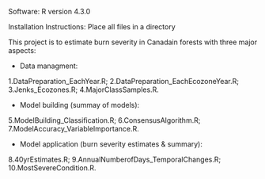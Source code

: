 Software: R version 4.3.0

Installation Instructions: Place all files in a directory

This project is to estimate burn severity in Canadain forests with three major aspects:

- Data managment:

1.DataPreparation_EachYear.R;
2.DataPreparation_EachEcozoneYear.R;
3.Jenks_Ecozones.R;
4.MajorClassSamples.R.
  
- Model building (summay of models):
  
5.ModelBuilding_Classification.R;
6.ConsensusAlgorithm.R;
7.ModelAccuracy_VariableImportance.R.

- Model application (burn severity estimates & summary):
  
8.40yrEstimates.R;
9.AnnualNumberofDays_TemporalChanges.R;
10.MostSevereCondition.R.
